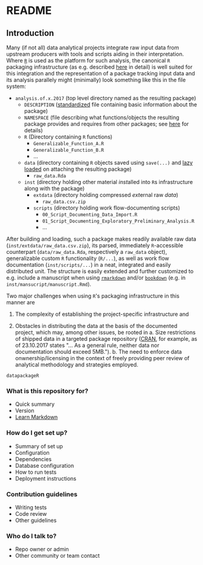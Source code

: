 # README
## Introduction
Many (if not all) data analytical projects integrate raw input data from
upstream producers with tools and scripts aiding in their interpretation.
Where [`R`](https://r-project.org) is used as the platform for such analysis,
the canonical `R` packaging infrastructure (as e.g. described
[here](https://cran.r-project.org/doc/manuals/r-release/R-exts.html) in
detail) is well suited for this integration and the representation of a
package tracking input data and its analysis parallely might
(minimally) look something like this in the file system:

- `analysis.of.x.2017` (top level directory named as the resulting package)
    - `DESCRIPTION` ([standardized](https://cran.r-project.org/doc/manuals/r-release/R-exts.html#The-DESCRIPTION-file)
	  file containing basic information about the package)
	- `NAMESPACE` (file describing what functions/objects the resulting package
	  provides and requires from other packages; see 
	  [here](https://cran.r-project.org/doc/manuals/r-release/R-exts.html#Package-namespaces) for details)
	- `R` (Directory containing `R` functions)
	    - `Generalizable_Function_A.R`
		- `Generalizable_Function_B.R`
		- ...
	- `data` (directory containing `R` objects saved using `save(...)` and
	  [lazy loaded](https://cran.r-project.org/doc/manuals/r-release/R-ints.html#Lazy-loading) on attaching the resulting package)
	    - `raw_data.Rda`
	- `inst` (directory holding other material *inst*alled into `R`s infrastructure
	  along with the package)
	    - `extdata` (directory holding compressed *ext*ernal raw *data*)
		    - `raw_data.csv.zip`
	    - `scripts` (directory holding work flow-documenting scripts)
		    - `00_Script_Documenting_Data_Import.R`
			- `01_Script_Documenting_Exploratory_Preliminary_Analysis.R`
			- ...

After building and loading, such a package makes readily available raw data
(`inst/extdata/raw_data.csv.zip`), its parsed, immediately `R`-accessible
counterpart (`data/raw_data.Rda`, respectively a `raw_data` object),
generalizable custom `R` functionality (`R/...`), as well as work flow
documentation (`inst/scripts/...`) in a neat, integrated and easily
distributed unit. The structure is easily extended and further customized to
e.g. include a manuscript when using [`rmarkdown`](https://rmarkdown.rstudio.com)
and/or [`bookdown`](https://bookdown.org) (e.g. in `inst/mansucript/manuscript.Rmd`).

Two major challenges when using `R`'s packaging infrastructure in this manner are

1. The complexity of establishing the project-specific infrastructure and

2. Obstacles in distributing the data at the basis of the documented project, which
   may, among other issues, be rooted in
   a. Size restrictions of shipped data in a targeted package repository
      ([CRAN](https://cran.r-project.org), for example, as of 23.10.2017 states "...
	  As a general rule, neither data nor documentation should exceed 5MB.").
   b. The need to enforce data onwnership/licensing in the context of freely providing
      peer review of analytical methodology and strategies employed. 


`datapackageR`
### What is this repository for? ###

* Quick summary
* Version
* [Learn Markdown](https://bitbucket.org/tutorials/markdowndemo)

### How do I get set up? ###

* Summary of set up
* Configuration
* Dependencies
* Database configuration
* How to run tests
* Deployment instructions

### Contribution guidelines ###

* Writing tests
* Code review
* Other guidelines

### Who do I talk to? ###

* Repo owner or admin
* Other community or team contact